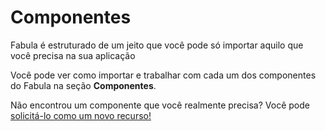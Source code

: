 # Componentes

Fabula é estruturado de um jeito que você pode só importar aquilo que você precisa na sua aplicação

Você pode ver como importar e trabalhar com cada um dos componentes do Fabula na seção **Componentes**.

Não encontrou um componente que você realmente precisa? Você pode [solicitá-lo como um novo recurso!](/docs/contributing/#requesting-features)